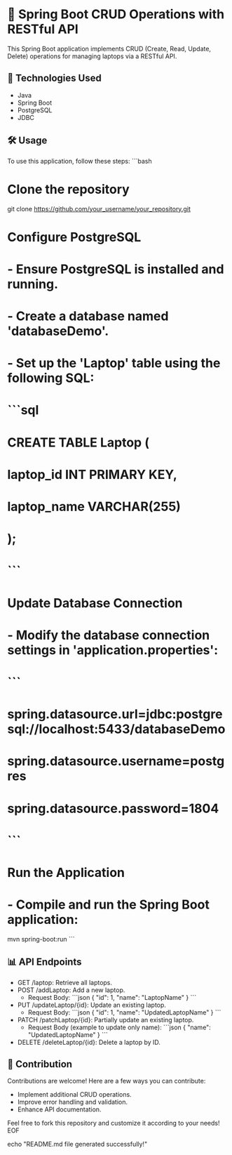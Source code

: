 
# 🌟 Spring Boot CRUD Operations with RESTful API

This Spring Boot application implements CRUD (Create, Read, Update, Delete) operations for managing laptops via a RESTful API.

## 🚀 Technologies Used
- Java
- Spring Boot
- PostgreSQL
- JDBC

## 🛠️ Usage
To use this application, follow these steps:
\`\`\`bash
# Clone the repository
git clone https://github.com/your_username/your_repository.git

# Configure PostgreSQL
# - Ensure PostgreSQL is installed and running.
# - Create a database named 'databaseDemo'.
# - Set up the 'Laptop' table using the following SQL:
# \`\`\`sql
# CREATE TABLE Laptop (
# laptop_id INT PRIMARY KEY,
# laptop_name VARCHAR(255)
# );
# \`\`\`

# Update Database Connection
# - Modify the database connection settings in 'application.properties':
# \`\`\`
# spring.datasource.url=jdbc:postgresql://localhost:5433/databaseDemo
# spring.datasource.username=postgres
# spring.datasource.password=1804
# \`\`\`

# Run the Application
# - Compile and run the Spring Boot application:
mvn spring-boot:run
\`\`\`

## 📊 API Endpoints
- GET /laptop: Retrieve all laptops.
- POST /addLaptop: Add a new laptop.
  - Request Body:
  \`\`\`json
  {
    "id": 1,
    "name": "LaptopName"
  }
  \`\`\`
- PUT /updateLaptop/{id}: Update an existing laptop.
  - Request Body:
  \`\`\`json
  {
    "id": 1,
    "name": "UpdatedLaptopName"
  }
  \`\`\`
- PATCH /patchLaptop/{id}: Partially update an existing laptop.
  - Request Body (example to update only name):
  \`\`\`json
  {
    "name": "UpdatedLaptopName"
  }
  \`\`\`
- DELETE /deleteLaptop/{id}: Delete a laptop by ID.

## 🎉 Contribution
Contributions are welcome! Here are a few ways you can contribute:
- Implement additional CRUD operations.
- Improve error handling and validation.
- Enhance API documentation.

Feel free to fork this repository and customize it according to your needs!
EOF

echo "README.md file generated successfully!"
